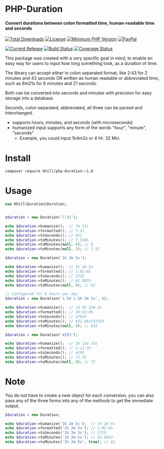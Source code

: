 # PHP-Duration
#### Convert durations between colon formatted time, human-readable time and seconds
[![Total Downloads](https://img.shields.io/packagist/dt/khill/php-duration.svg?style=plastic)](https://packagist.org/packages/khill/php-duration)
[![License](https://img.shields.io/packagist/l/khill/php-duration.svg?style=plastic)](http://opensource.org/licenses/MIT)
[![Minimum PHP Version](https://img.shields.io/badge/php-%3E%3D%205.3-8892BF.svg?style=plastic)](https://php.net/)
[![PayPal](https://img.shields.io/badge/paypal-donate-yellow.svg?style=plastic)](https://www.paypal.com/cgi-bin/webscr?cmd=_s-xclick&hosted_button_id=FLP6MYY3PYSFQ)

[![Current Release](https://img.shields.io/github/release/kevinkhill/php-duration.svg?style=plastic)](https://github.com/kevinkhill/php-duration/releases)
[![Build Status](https://img.shields.io/travis/kevinkhill/php-duration/3.0.svg?style=plastic)](https://travis-ci.org/kevinkhill/php-duration)
[![Coverage Status](https://img.shields.io/coveralls/kevinkhill/php-duration/3.0.svg?style=plastic)](https://coveralls.io/r/kevinkhill/php-duration?branch=3.0)

This package was created with a very specific goal in mind, to enable an easy way for users to input how long something took, as a duration of time.

The library can accept either in colon separated format, like 2:43 for 2 minutes and 43 seconds
OR
written as human readable or abbreviated time, such as 6m21s for 6 minutes and 21 seconds.

Both can be converted into seconds and minutes with precision for easy storage into a database.

Seconds, colon separated, abbreviated, all three can be parsed and interchanged.
 - supports hours, minutes, and seconds (with microseconds)
 - humanized input supports any form of the words "hour", "minute", "seconds"
   - Example, you could input 1h4m2s or 4 Hr. 32 Min.


# Install
```bash
composer require khill/php-duration:~1.0
```


# Usage
```php
use Khill\Duration\Duration;


$duration = new Duration('7:31');

echo $duration->humanize();  // 7m 31s
echo $duration->formatted(); // 7:31
echo $duration->toSeconds(); // 451
echo $duration->toMinutes(); // 7.5166
echo $duration->toMinutes(null, 0); // 8
echo $duration->toMinutes(null, 2); // 7.52
```

```php
$duration = new Duration('1h 2m 5s');

echo $duration->humanize();  // 1h 2m 5s
echo $duration->formatted(); // 1:02:05
echo $duration->toSeconds(); // 3725
echo $duration->toMinutes(); // 62.0833
echo $duration->toMinutes(null, 0); // 62
```

```php
// Configured for 6 hours per day
$duration = new Duration('1.5d 1.5h 2m 5s', 6);

echo $duration->humanize();  // 1d 4h 32m 5s
echo $duration->formatted(); // 10:32:05
echo $duration->toSeconds(); // 37925
echo $duration->toMinutes(); // 632.083333333
echo $duration->toMinutes(null, 0); // 632
```

```php
$duration = new Duration('4293');

echo $duration->humanize();  // 1h 11m 33s
echo $duration->formatted(); // 1:11:33
echo $duration->toSeconds(); // 4293
echo $duration->toMinutes(); // 71.55
echo $duration->toMinutes(null, 0); // 72
```

# Note
You do not have to create a new object for each conversion, you can also pass any of the three forms into any of the methods to get the immediate output.
```php
$duration = new Duration;

echo $duration->humanize('1h 2m 5s');  // 1h 2m 5s
echo $duration->formatted('1h 2m 5s'); // 1:02:05
echo $duration->toSeconds('1h 2m 5s'); // 3725
echo $duration->toMinutes('1h 2m 5s'); // 62.0833
echo $duration->toMinutes('1h 2m 5s', true); // 62
```
